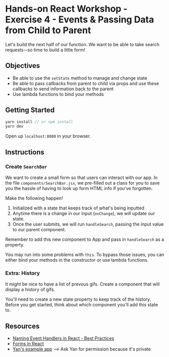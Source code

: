 # Hands-on React Workshop - Exercise 4 - Events & Passing Data from Child to Parent

Let's build the next half of our function. We want to be able to take search requests--so time to build a little form!

## Objectives

* Be able to use the `setState` method to manage and change state
* Be able to pass callbacks from parent to child via props and use these callbacks to send information back to the parent
* Use lambda functions to bind your methods

## Getting Started

```js
yarn install // or npm install
yarn dev
```

Open up `localhost:8080` in your browser.

## Instructions

### Create `SearchBar`

We want to create a small form so that users can interact with our app. In the file `components/SearchBar.jsx`, we pre-filled out a class for you to save you the hassle of having to look up form HTML info if you've forgotten.

Make the following happen!

1. Initialized with a state that keeps track of what's being inputted
1. Anytime there is a change in our input (`onChange`), we will update our state.
1. Once the user submits, we will run `handleSearch`, passing the input value to our parent component.

Remember to add this new component to App and pass in `handleSearch` as a property.

You may run into some problems with `this`. To bypass those issues, you can either bind your methods in the constructor or use lambda functions.

### Extra: History

It might be nice to have a list of prevous gifs. Create a component that will display a history of gifs.

You'll need to create a new state property to keep track of the history. Before you get started, think about which component you'll add this state to.

## Resources

* [Naming Event Handlers in React - Best Practices](https://jaketrent.com/post/naming-event-handlers-react/)
* [Forms in React](https://reactjs.org/docs/forms.html)
* [Yan's example app](https://github.com/yanarchy/example-app) --> Ask Yan for permission because it's private